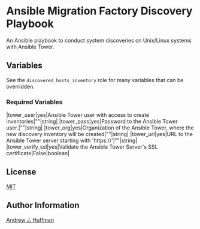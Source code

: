 # Ansible Migration Factory Discovery Playbook
An Ansible playbook to conduct system discoveries on Unix/Linux systems with Ansible Tower.

## Variables
See the `discovered_hosts_inventory` role for many variables that can be overridden.

### Required Variables
|tower_user|yes|Ansible Tower user with access to create inventories|""|string|
|tower_pass|yes|Password to the Ansible Tower user.|""|string|
|tower_org|yes|Organization of the Ansible Tower, where the new discovery inventory will be created|""|string|
|tower_url|yes|URL to the Ansible Tower server starting with 'https://'|""|string|
|tower_verify_ssl|yes|Validate the Ansible Tower Server's SSL certificate|False|boolean|


## License
[MIT](LICENSE)

## Author Information
[Andrew J. Huffman](mailto:ahuffman@redhat.com)
